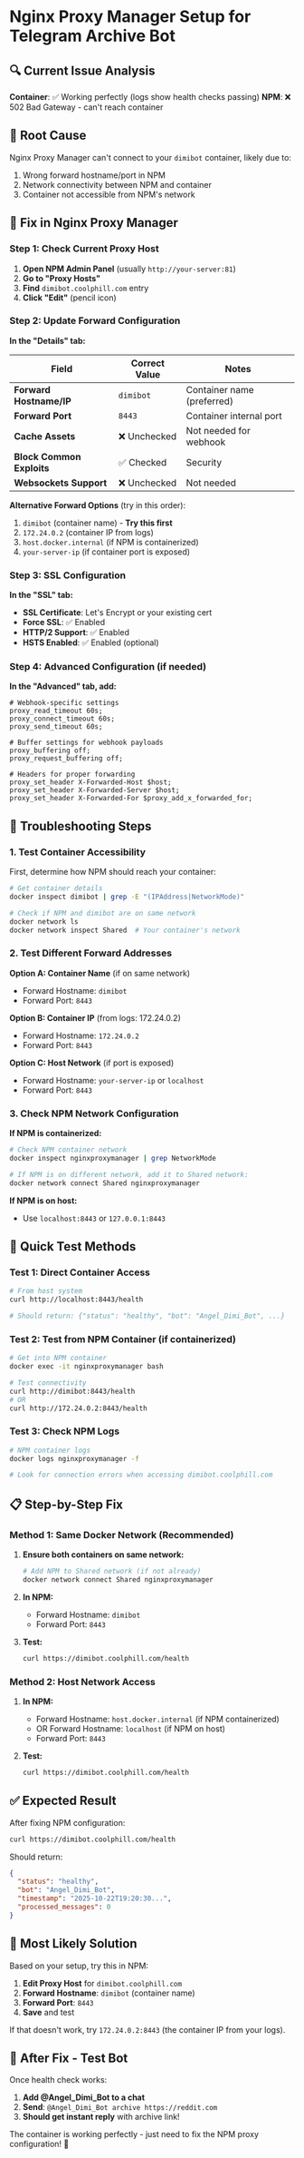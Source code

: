 # Nginx Proxy Manager Setup for Telegram Archive Bot

## 🔍 **Current Issue Analysis**

**Container**: ✅ Working perfectly (logs show health checks passing)
**NPM**: ❌ 502 Bad Gateway - can't reach container

## 🎯 **Root Cause**
Nginx Proxy Manager can't connect to your `dimibot` container, likely due to:
1. Wrong forward hostname/port in NPM
2. Network connectivity between NPM and container
3. Container not accessible from NPM's network

## 🚀 **Fix in Nginx Proxy Manager**

### Step 1: Check Current Proxy Host
1. **Open NPM Admin Panel** (usually `http://your-server:81`)
2. **Go to "Proxy Hosts"**
3. **Find** `dimibot.coolphill.com` entry
4. **Click "Edit"** (pencil icon)

### Step 2: Update Forward Configuration

**In the "Details" tab:**

| Field | Correct Value | Notes |
|-------|---------------|-------|
| **Forward Hostname/IP** | `dimibot` | Container name (preferred) |
| **Forward Port** | `8443` | Container internal port |
| **Cache Assets** | ❌ Unchecked | Not needed for webhook |
| **Block Common Exploits** | ✅ Checked | Security |
| **Websockets Support** | ❌ Unchecked | Not needed |

**Alternative Forward Options** (try in this order):
1. `dimibot` (container name) - **Try this first**
2. `172.24.0.2` (container IP from logs)
3. `host.docker.internal` (if NPM is containerized)
4. `your-server-ip` (if container port is exposed)

### Step 3: SSL Configuration
**In the "SSL" tab:**
- **SSL Certificate**: Let's Encrypt or your existing cert
- **Force SSL**: ✅ Enabled
- **HTTP/2 Support**: ✅ Enabled
- **HSTS Enabled**: ✅ Enabled (optional)

### Step 4: Advanced Configuration (if needed)
**In the "Advanced" tab, add:**

```nginx
# Webhook-specific settings
proxy_read_timeout 60s;
proxy_connect_timeout 60s;
proxy_send_timeout 60s;

# Buffer settings for webhook payloads
proxy_buffering off;
proxy_request_buffering off;

# Headers for proper forwarding
proxy_set_header X-Forwarded-Host $host;
proxy_set_header X-Forwarded-Server $host;
proxy_set_header X-Forwarded-For $proxy_add_x_forwarded_for;
```

## 🔧 **Troubleshooting Steps**

### 1. Test Container Accessibility
First, determine how NPM should reach your container:

```bash
# Get container details
docker inspect dimibot | grep -E "(IPAddress|NetworkMode)"

# Check if NPM and dimibot are on same network
docker network ls
docker network inspect Shared  # Your container's network
```

### 2. Test Different Forward Addresses

**Option A: Container Name** (if on same network)
- Forward Hostname: `dimibot`
- Forward Port: `8443`

**Option B: Container IP** (from logs: 172.24.0.2)
- Forward Hostname: `172.24.0.2`
- Forward Port: `8443`

**Option C: Host Network** (if port is exposed)
- Forward Hostname: `your-server-ip` or `localhost`
- Forward Port: `8443`

### 3. Check NPM Network Configuration

**If NPM is containerized:**
```bash
# Check NPM container network
docker inspect nginxproxymanager | grep NetworkMode

# If NPM is on different network, add it to Shared network:
docker network connect Shared nginxproxymanager
```

**If NPM is on host:**
- Use `localhost:8443` or `127.0.0.1:8443`

## 🧪 **Quick Test Methods**

### Test 1: Direct Container Access
```bash
# From host system
curl http://localhost:8443/health

# Should return: {"status": "healthy", "bot": "Angel_Dimi_Bot", ...}
```

### Test 2: Test from NPM Container (if containerized)
```bash
# Get into NPM container
docker exec -it nginxproxymanager bash

# Test connectivity
curl http://dimibot:8443/health
# OR
curl http://172.24.0.2:8443/health
```

### Test 3: Check NPM Logs
```bash
# NPM container logs
docker logs nginxproxymanager -f

# Look for connection errors when accessing dimibot.coolphill.com
```

## 📋 **Step-by-Step Fix**

### Method 1: Same Docker Network (Recommended)

1. **Ensure both containers on same network:**
   ```bash
   # Add NPM to Shared network (if not already)
   docker network connect Shared nginxproxymanager
   ```

2. **In NPM:**
   - Forward Hostname: `dimibot`
   - Forward Port: `8443`

3. **Test:**
   ```bash
   curl https://dimibot.coolphill.com/health
   ```

### Method 2: Host Network Access

1. **In NPM:**
   - Forward Hostname: `host.docker.internal` (if NPM containerized)
   - OR Forward Hostname: `localhost` (if NPM on host)
   - Forward Port: `8443`

2. **Test:**
   ```bash
   curl https://dimibot.coolphill.com/health
   ```

## ✅ **Expected Result**

After fixing NPM configuration:

```bash
curl https://dimibot.coolphill.com/health
```

Should return:
```json
{
  "status": "healthy",
  "bot": "Angel_Dimi_Bot",
  "timestamp": "2025-10-22T19:20:30...",
  "processed_messages": 0
}
```

## 🎯 **Most Likely Solution**

Based on your setup, try this in NPM:

1. **Edit Proxy Host** for `dimibot.coolphill.com`
2. **Forward Hostname**: `dimibot` (container name)
3. **Forward Port**: `8443`
4. **Save** and test

If that doesn't work, try `172.24.0.2:8443` (the container IP from your logs).

## 🔄 **After Fix - Test Bot**

Once health check works:

1. **Add @Angel_Dimi_Bot to a chat**
2. **Send**: `@Angel_Dimi_Bot archive https://reddit.com`
3. **Should get instant reply** with archive link!

The container is working perfectly - just need to fix the NPM proxy configuration! 🚀